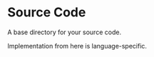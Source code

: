 # Source Code
A base directory for your source code.

Implementation from here is language-specific.
